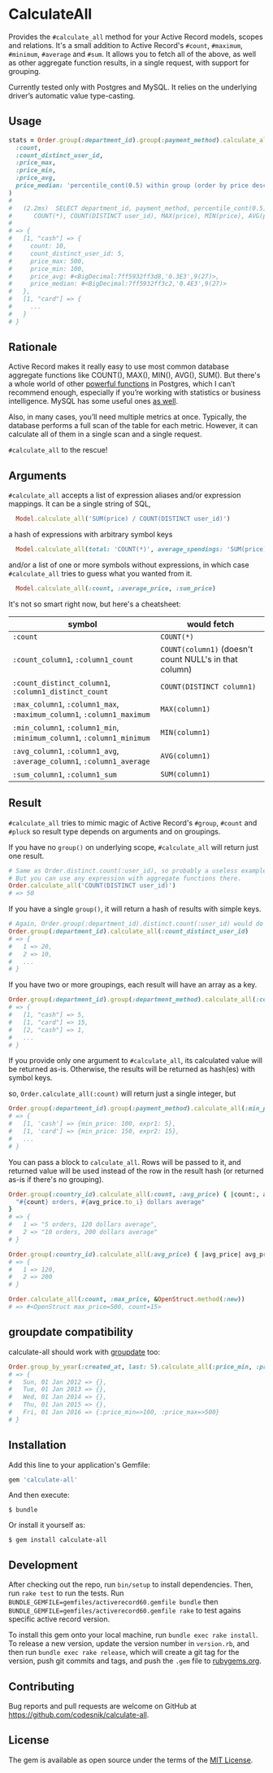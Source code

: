 # CalculateAll

Provides the `#calculate_all` method for your Active Record models, scopes and relations.
It's a small addition to Active Record's `#count`, `#maximum`, `#minimum`, `#average` and `#sum`.
It allows you to fetch all of the above, as well as other aggregate function results,
in a single request, with support for grouping.

Currently tested only with Postgres and MySQL. It relies on the underlying driver’s automatic value type-casting.

## Usage

```ruby
stats = Order.group(:department_id).group(:payment_method).calculate_all(
  :count,
  :count_distinct_user_id,
  :price_max,
  :price_min,
  :price_avg,
  price_median: 'percentile_cont(0.5) within group (order by price desc)'
)
#
#   (2.2ms)  SELECT department_id, payment_method, percentile_cont(0.5) within group (order by price desc),
#      COUNT(*), COUNT(DISTINCT user_id), MAX(price), MIN(price), AVG(price) FROM "orders" GROUP BY "department_id", "payment_method"
#
# => {
#   [1, "cash"] => {
#     count: 10,
#     count_distinct_user_id: 5,
#     price_max: 500,
#     price_min: 100,
#     price_avg: #<BigDecimal:7ff5932ff3d8,'0.3E3',9(27)>,
#     price_median: #<BigDecimal:7ff5932ff3c2,'0.4E3',9(27)>
#   },
#   [1, "card"] => {
#     ...
#   }
# }
```

## Rationale

Active Record makes it really easy to use most common database aggregate functions like COUNT(), MAX(), MIN(), AVG(), SUM().
But there's a whole world of other [powerful functions](http://www.postgresql.org/docs/current/functions-aggregate.html) in
Postgres, which I can’t recommend enough, especially if you’re working with statistics or business intelligence.
MySQL has some useful ones [as well](https://dev.mysql.com/doc/refman/9.3/en/aggregate-functions.html).

Also, in many cases, you’ll need multiple metrics at once. Typically, the database performs a full scan of the table for each metric.
However, it can calculate all of them in a single scan and a single request.

`#calculate_all` to the rescue!

## Arguments

`#calculate_all` accepts a list of expression aliases and/or expression mappings.
It can be a single string of SQL,

```ruby
  Model.calculate_all('SUM(price) / COUNT(DISTINCT user_id)')
```

a hash of expressions with arbitrary symbol keys

```ruby
  Model.calculate_all(total: 'COUNT(*)', average_spendings: 'SUM(price) / COUNT(DISTINCT user_id)')
```
and/or a list of one or more symbols without expressions, in which case `#calculate_all` tries to guess
what you wanted from it.

```ruby
  Model.calculate_all(:count, :average_price, :sum_price)
```

It's not so smart right now, but here's a cheatsheet:

| symbol                                                                 | would fetch
|------------------------------------------------------------------------|------------
| `:count`                                                               | `COUNT(*)`
| `:count_column1`, `:column1_count`                                     | `COUNT(column1)` (doesn't count NULL's in that column)
| `:count_distinct_column1`, `:column1_distinct_count`                   | `COUNT(DISTINCT column1)`
| `:max_column1`, `:column1_max`, `:maximum_column1`, `:column1_maximum` | `MAX(column1)`
| `:min_column1`, `:column1_min`, `:minimum_column1`, `:column1_minimum` | `MIN(column1)`
| `:avg_column1`, `:column1_avg`, `:average_column1`, `:column1_average` | `AVG(column1)`
| `:sum_column1`, `:column1_sum`                                         | `SUM(column1)`

## Result

`#calculate_all` tries to mimic magic of Active Record's `#group`, `#count` and `#pluck`
so result type depends on arguments and on groupings.

If you have no `group()` on underlying scope, `#calculate_all` will return just one result.

```ruby
# Same as Order.distinct.count(:user_id), so probably a useless example.
# But you can use any expression with aggregate functions there.
Order.calculate_all('COUNT(DISTINCT user_id)')
# => 50
```

If you have a single `group()`, it will return a hash of results with simple keys.

```ruby
# Again, Order.group(:department_id).distinct.count(:user_id) would do the same.
Order.group(:department_id).calculate_all(:count_distinct_user_id)
# => {
#   1 => 20,
#   2 => 10,
#   ...
# }
```

If you have two or more groupings, each result will have an array as a key.

```ruby
Order.group(:department_id).group(:department_method).calculate_all(:count_distinct_user_id)
# => {
#   [1, "cash"] => 5,
#   [1, "card"] => 15,
#   [2, "cash"] => 1,
#   ...
# }
```

If you provide only one argument to `#calculate_all`, its calculated value will be returned as-is.
Otherwise, the results will be returned as hash(es) with symbol keys.

so, `Order.calculate_all(:count)` will return just a single integer, but

```ruby
Order.group(:department_id).group(:payment_method).calculate_all(:min_price, expr1: 'count(distinct user_id)')
# => {
#   [1, 'cash'] => {min_price: 100, expr1: 5},
#   [1, 'card'] => {min_price: 150, expr2: 15},
#   ...
# }
```

You can pass a block to `calculate_all`. Rows will be passed to it, and returned value will be used instead of
the row in the result hash (or returned as-is if there's no grouping).

```ruby
Order.group(:country_id).calculate_all(:count, :avg_price) { |count:, avg_price:|
  "#{count} orders, #{avg_price.to_i} dollars average"
}
# => {
#   1 => "5 orders, 120 dollars average",
#   2 => "10 orders, 200 dollars average"
# }

Order.group(:country_id).calculate_all(:avg_price) { |avg_price| avg_price.to_i }
# => {
#   1 => 120,
#   2 => 200
# }

Order.calculate_all(:count, :max_price, &OpenStruct.method(:new))
# => #<OpenStruct max_price=500, count=15>
```

## groupdate compatibility

calculate-all should work with [groupdate](https://github.com/ankane/groupdate) too:

```ruby
Order.group_by_year(:created_at, last: 5).calculate_all(:price_min, :price_max)
# => {
#   Sun, 01 Jan 2012 => {},
#   Tue, 01 Jan 2013 => {},
#   Wed, 01 Jan 2014 => {},
#   Thu, 01 Jan 2015 => {},
#   Fri, 01 Jan 2016 => {:price_min=>100, :price_max=>500}
# }
```

## Installation

Add this line to your application's Gemfile:

```ruby
gem 'calculate-all'
```

And then execute:

    $ bundle

Or install it yourself as:

    $ gem install calculate-all

## Development

After checking out the repo, run `bin/setup` to install dependencies. Then, run `rake test` to run the tests.
Run `BUNDLE_GEMFILE=gemfiles/activerecord60.gemfile bundle` then `BUNDLE_GEMFILE=gemfiles/activerecord60.gemfile rake`
to test agains specific active record version.

To install this gem onto your local machine, run `bundle exec rake install`. To release a new version, update the version number in `version.rb`, and then run `bundle exec rake release`, which will create a git tag for the version, push git commits and tags, and push the `.gem` file to [rubygems.org](https://rubygems.org).

## Contributing

Bug reports and pull requests are welcome on GitHub at https://github.com/codesnik/calculate-all.

## License

The gem is available as open source under the terms of the [MIT License](http://opensource.org/licenses/MIT).
